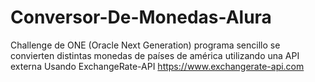 # Conversor-De-Monedas-Alura
Challenge de ONE (Oracle Next Generation)
programa sencillo se convierten distintas monedas de países de américa utilizando una API externa
Usando ExchangeRate-API
https://www.exchangerate-api.com
